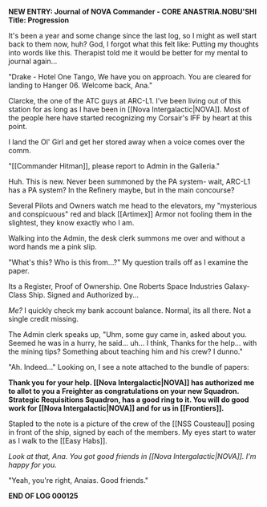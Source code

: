 **NEW ENTRY: Journal of NOVA Commander - CORE ANASTRIA.NOBU'SHI**
**Title: Progression**

It's been a year and some change since the last log, so I might as well start back to them now, huh? God, I forgot what this felt like: Putting my thoughts into words like this. Therapist told me it would be better for my mental to journal again...

"Drake - Hotel One Tango, We have you on approach. You are cleared for landing to Hanger 06. Welcome back, Ana."

Clarcke, the one of the ATC guys at ARC-L1. I've been living out of this station for as long as I have been in [[Nova Intergalactic|NOVA]]. Most of the people here have started recognizing my Corsair's IFF by heart at this point.

I land the Ol' Girl and get her stored away when a voice comes over the comm.

"[[Commander Hitman]], please report to Admin in the Galleria."

Huh. This is new. Never been summoned by the PA system- wait, ARC-L1 has a PA system? In the Refinery maybe, but in the main concourse? 

Several Pilots and Owners watch me head to the elevators, my "mysterious and conspicuous" red and black [[Artimex]] Armor not fooling them in the slightest, they know exactly who I am.

Walking into the Admin, the desk clerk summons me over and without a word hands me a pink slip.

"What's this? Who is this from...?" My question trails off as I examine the paper.

Its a Register, Proof of Ownership. One Roberts Space Industries Galaxy-Class Ship. Signed and Authorized by... 

*Me?*
I quickly check my bank account balance. Normal, its all there. Not a single credit missing.

The Admin clerk speaks up, "Uhm, some guy came in, asked about you. Seemed he was in a hurry, he said... uh... I think, Thanks for the help... with the mining tips? Something about teaching him and his crew? I dunno."

"Ah. Indeed..." Looking on, I see a note attached to the bundle of papers:

**Thank you for your help. [[Nova Intergalactic|NOVA]] has authorized me to allot to you a Freighter as congratulations on your new Squadron. Strategic Requisitions Squadron, has a good ring to it. You will do good work for [[Nova Intergalactic|NOVA]] and for us in [[Frontiers]].**

Stapled to the note is a picture of the crew of the [[NSS Cousteau]] posing in front of the ship, signed by each of the members. My eyes start to water as I walk to the [[Easy Habs]].

*Look at that, Ana. You got good friends in [[Nova Intergalactic|NOVA]]. I'm happy for you.*

"Yeah, you're right, Anaias. Good friends."

**END OF LOG 000125**